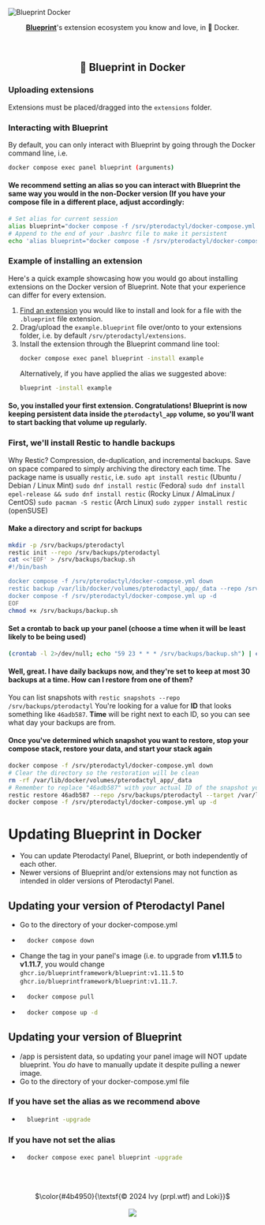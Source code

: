 <!-- Header -->
![Blueprint Docker](https://github.com/BlueprintFramework/docker/assets/103201875/f1c39e6e-afb0-4e24-abd3-508ec883d66b)
<p align="center"><a href="https://github.com/BlueprintFramework/main"><b>Blueprint</b></a>'s extension ecosystem you know and love, in 🐳 Docker.</p>

<!-- Information -->
<br/><h2 align="center">🐳 Blueprint in Docker</h2>

### Uploading extensions
Extensions must be placed/dragged into the `extensions` folder.

### Interacting with Blueprint
By default, you can only interact with Blueprint by going through the Docker command line, i.e.
```bash
docker compose exec panel blueprint (arguments)
```

#### We recommend setting an alias so you can interact with Blueprint the same way you would in the non-Docker version (If you have your compose file in a different place, adjust accordingly:
```bash
# Set alias for current session
alias blueprint="docker compose -f /srv/pterodactyl/docker-compose.yml exec panel blueprint"
# Append to the end of your .bashrc file to make it persistent
echo 'alias blueprint="docker compose -f /srv/pterodactyl/docker-compose.yml exec panel blueprint"' >> ~/.bashrc
```

### Example of installing an extension
Here's a quick example showcasing how you would go about installing extensions on the Docker version of Blueprint. Note that your experience can differ for every extension.
  1. [Find an extension](https://blueprint.zip/browse) you would like to install and look for a file with the `.blueprint` file extension.
  2. Drag/upload the `example.blueprint` file over/onto to your extensions folder, i.e. by default `/srv/pterodactyl/extensions`.
  3. Install the extension through the Blueprint command line tool:
     ```bash
     docker compose exec panel blueprint -install example
     ```
     Alternatively, if you have applied the alias we suggested above:
     ```bash
     blueprint -install example
     ```

#### So, you installed your first extension. Congratulations! Blueprint is now keeping persistent data inside the `pterodactyl_app` volume, so you'll want to start backing that volume up regularly.

### First, we'll install Restic to handle backups
Why Restic? Compression, de-duplication, and incremental backups. Save on space compared to simply archiving the directory each time.
The package name is usually `restic`, i.e.
`sudo apt install restic` (Ubuntu / Debian / Linux Mint)
`sudo dnf install restic` (Fedora)
`sudo dnf install epel-release && sudo dnf install restic` (Rocky Linux / AlmaLinux / CentOS)
`sudo pacman -S restic` (Arch Linux)
`sudo zypper install restic` (openSUSE)

#### Make a directory and script for backups
```bash
mkdir -p /srv/backups/pterodactyl
restic init --repo /srv/backups/pterodactyl
cat <<'EOF' > /srv/backups/backup.sh
#!/bin/bash

docker compose -f /srv/pterodactyl/docker-compose.yml down
restic backup /var/lib/docker/volumes/pterodactyl_app/_data --repo /srv/backups/pterodactyl
docker compose -f /srv/pterodactyl/docker-compose.yml up -d
EOF
chmod +x /srv/backups/backup.sh
```

#### Set a crontab to back up your panel (choose a time when it will be least likely to be being used)
```bash
(crontab -l 2>/dev/null; echo "59 23 * * * /srv/backups/backup.sh") | crontab -
```

#### Well, great. I have daily backups now, and they're set to keep at most 30 backups at a time. How can I restore from one of them?
You can list snapshots with ``restic snapshots --repo /srv/backups/pterodactyl``
You're looking for a value for **ID** that looks something like ``46adb587``. **Time** will be right next to each ID, so you can see what day your backups are from.

#### Once you've determined which snapshot you want to restore, stop your compose stack, restore your data, and start your stack again
```bash
docker compose -f /srv/pterodactyl/docker-compose.yml down
# Clear the directory so the restoration will be clean
rm -rf /var/lib/docker/volumes/pterodactyl_app/_data
# Remember to replace "46adb587" with your actual ID of the snapshot you want to restore
restic restore 46adb587 --repo /srv/backups/pterodactyl --target /var/lib/docker/volumes/pterodactyl_app/_data
docker compose -f /srv/pterodactyl/docker-compose.yml up -d
```

# Updating Blueprint in Docker
- You can update Pterodactyl Panel, Blueprint, or both independently of each other.
- Newer versions of Blueprint and/or extensions may not function as intended in older versions of Pterodactyl Panel.

## Updating your version of Pterodactyl Panel
- Go to the directory of your docker-compose.yml
- ```bash
    docker compose down
  ```
- Change the tag in your panel's image (i.e. to upgrade from **v1.11.5** to **v1.11.7**, you would change ``ghcr.io/blueprintframework/blueprint:v1.11.5`` to ``ghcr.io/blueprintframework/blueprint:v1.11.7``.
- ```bash
    docker compose pull
  ```
- ```bash
    docker compose up -d
  ```
## Updating your version of Blueprint
- /app is persistent data, so updating your panel image will NOT update blueprint. You _do_ have to manually update it despite pulling a newer image.
- Go to the directory of your docker-compose.yml file
### If you have set the alias as we recommend above
- ```bash
    blueprint -upgrade
  ```
### If you have not set the alias
- ```bash
    docker compose exec panel blueprint -upgrade
  ```

<!-- copyright footer -->
<br/><br/>
<p align="center">
  $\color{#4b4950}{\textsf{© 2024 Ivy (prpl.wtf) and Loki}}$
  <br/><br/><img src="https://github.com/BlueprintFramework/docker/assets/103201875/68a6038e-4922-4e1a-b1d4-f58a4c5db397"/>
</p>
